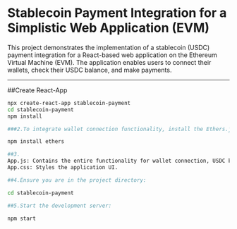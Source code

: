 # Stablecoin Payment Integration for a Simplistic Web Application (EVM)

This project demonstrates the implementation of a stablecoin (USDC) payment integration for a React-based web application on the Ethereum Virtual Machine (EVM). The application enables users to connect their wallets, check their USDC balance, and make payments.

---

##Create React-App
```bash
npx create-react-app stablecoin-payment
cd stablecoin-payment
npm install

###2.To integrate wallet connection functionality, install the Ethers.js library:

npm install ethers

##3.
App.js: Contains the entire functionality for wallet connection, USDC balance fetching, and payment processing.
App.css: Styles the application UI.

##4.Ensure you are in the project directory:

cd stablecoin-payment

##5.Start the development server:

npm start

